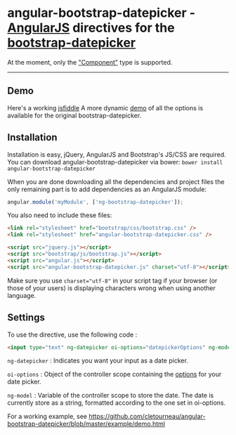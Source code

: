 # angular-bootstrap-datepicker - [AngularJS](http://angularjs.org/) directives for the [bootstrap-datepicker](https://github.com/eternicode/bootstrap-datepicker)

At the moment, only the ["Component"](http://eternicode.github.io/bootstrap-datepicker/?markup=component) type is supported.

***

## Demo

Here's a working [jsfiddle](http://jsfiddle.net/cletourneau/kGGCZ/)
A more dynamic [demo](http://eternicode.github.io/bootstrap-datepicker/) of all the options is available for the original bootstrap-datepicker.


## Installation

Installation is easy, jQuery, AngularJS and Bootstrap's JS/CSS are required.
You can download angular-bootstrap-datepicker via bower:
`bower install angular-bootstrap-datepicker`

When you are done downloading all the dependencies and project files the only remaining part is to add dependencies as an AngularJS module:

```javascript
angular.module('myModule', ['ng-bootstrap-datepicker']);
```

You also need to include these files:
```html
<link rel="stylesheet" href="bootstrap/css/bootstrap.css" />
<link rel="stylesheet" href="angular-bootstrap-datepicker.css" />

<script src="jquery.js"></script>
<script src="bootstrap/js/bootstrap.js"></script>
<script src="angular.js"></script>
<script src="angular-bootstrap-datepicker.js" charset="utf-8"></script>
```

Make sure you use `charset="utf-8"` in your script tag if your browser (or those of your users) is displaying characters wrong when using another language.

## Settings

To use the directive, use the following code :

```html
<input type="text" ng-datepicker oi-options="datepickerOptions" ng-model="date">
```

`ng-datepicker` : Indicates you want your input as a date picker.

`oi-options` : Object of the controller scope containing the [options](http://bootstrap-datepicker.readthedocs.org/en/latest/options.html) for your date picker.

`ng-model` : Variable of the controller scope to store the date. The date is currently store as a string, formatted according to the one set in oi-options.


For a working example, see https://github.com/cletourneau/angular-bootstrap-datepicker/blob/master/example/demo.html
